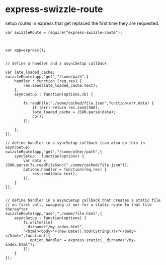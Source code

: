 # express-swizzle-route

setup routes in express that get replaced the first time they are requested.


    var swizzleRoute = require("express-swizzle-route");
    
    
    
    var app=express();
    
    
    // define a handler and a asyncSetup callback
    
    var late_loaded_cache;
    swizzleRoute(app,"get","/some/path",{
        handler : function (req,res) {
            res.send(late_loaded_cache.text);    
        },
        asyncSetup : function(options,cb) {
        
            fs.readFile("./some/cached/file.json",function(err,data) {
                if (err) return res.send(500); 
                late_loaded_cache = JSON.parse(data);
                cb();
            });
            
        },
    });
    
    // define handler in a syncSetup callback (can also do this in asyncSetup)
    swizzleRoute(app,"get","/some/other/path",{
        syncSetup : function(options) {
            var data = JSON.parse(fs.readFileSync("./some/cached/file.json"));
            options.handler = function(req,res) {
                res.send(data.text);    
            });
        }
    });
    
    
    // define handler in a asyncSetup callback that creates a static file 
    // on first call, swapping it out for a static route to that file thereafter
    swizzleRoute(app,"use","./some/file.html",{
        asyncSetup : function(options) {
            fs.writeFile(
            __dirname+"/my-index.html",
            "<html><body>"+(new Date().toUTCString())+"</body></html>",function(){
               option.handler = express.static(__dirname+"/my-index.html");
            });
        }
    });

    